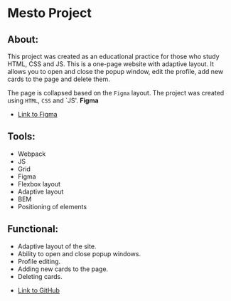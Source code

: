 # Mesto Project

## About:

This project was created as an educational practice for those who study HTML,
CSS and JS. This is a one-page website with adaptive layout. It allows you to open and close
the popup window, edit the profile, add new cards to the page and delete them.

The page is collapsed based on the `Figma` layout. The project was
created using `HTML`, `CSS` and `JS'.
**Figma**

* [Link to Figma](https://www.figma.com/file/2cn9N9jSkmxD84oJik7xL7/JavaScript.-Sprint-4?node-id=0%3A1)

## Tools:

+ Webpack
+ JS
+ Grid
+ Figma
+ Flexbox layout
+ Adaptive layout
+ BEM
+ Positioning of elements

## Functional:

- Adaptive layout of the site.
- Ability to open and close popup windows.
- Profile editing.
- Adding new cards to the page.
- Deleting cards.

* [Link to GitHub](https://evgenytryzo.github.io/Mesto-Project/src/index.html)

